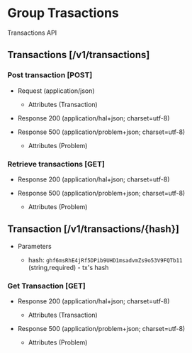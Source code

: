 # Group Trasactions
Transactions API


## Transactions [/v1/transactions]

### Post transaction [POST]

+ Request (application/json)
    
    + Attributes (Transaction)

+ Response 200 (application/hal+json; charset=utf-8)

+ Response 500 (application/problem+json; charset=utf-8)

    + Attributes (Problem)

### Retrieve transactions [GET]

+ Response 200 (application/hal+json; charset=utf-8)

+ Response 500 (application/problem+json; charset=utf-8)

    + Attributes (Problem)

## Transaction [/v1/transactions/{hash}]

+ Parameters
    
    + hash: `ghf6msRhE4jRf5DPib9UHD1msadvmZs9o53V9FQTb11` (string,required) - tx's hash

### Get Transaction [GET]

+ Response 200 (application/hal+json; charset=utf-8)

    + Attributes (Transaction)

+ Response 500 (application/problem+json; charset=utf-8)

    + Attributes (Problem)

